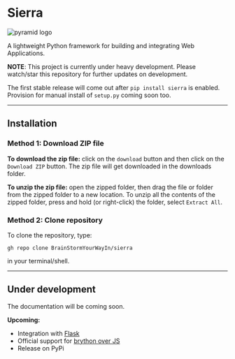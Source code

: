 # Sierra

![pyramid logo](https://github.com/BrainStormYourWayIn/pyramid/blob/main/logo.jpg)

A lightweight Python framework for building and integrating Web Applications.

**NOTE**: This project is currently under heavy development. Please watch/star this repository for further updates on development.

The first stable release will come out after `pip install sierra` is enabled. Provision for manual install of `setup.py` coming soon too.
________________________________

## Installation

### Method 1: Download ZIP file

**To download the zip file:** click on the `download` button and then click on the `Download ZIP` button. The zip file will get downloaded in the downloads folder.

**To unzip the zip file:** open the zipped folder, then drag the file or folder from the zipped folder to a new location. To unzip all the contents of the zipped folder, press and hold (or right-click) the folder, select `Extract All`.

### Method 2: Clone repository

To clone the repository, type:

`gh repo clone BrainStormYourWayIn/sierra`

in your terminal/shell.

________________________________

## Under development

The documentation will be coming soon.

**Upcoming:**

- Integration with [Flask](https://palletsprojects.com/p/flask/)
- Official support for [brython over JS](https://brython.info)
- Release on PyPi
